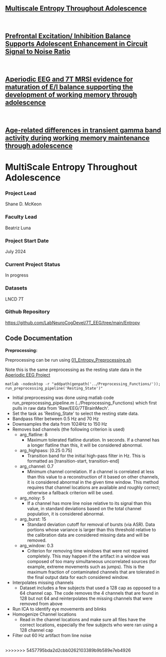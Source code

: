 <br>

## [Multiscale Entropy Throughout Adolescence](./entropy.md)

<br>

## [Prefrontal Excitation/ Inhibition Balance Supports Adolescent Enhancement in Circuit Signal to Noise Ratio](./SNRdevel.md)

<br>

## [Aperiodic EEG and 7T MRSI evidence for maturation of E/I balance supporting the development of working memory through adolescence](./fooofMRS.md)

<br>

## [Age-related differences in transient gamma band activity during working memory maintenance through adolescence](./spectralEvents.md)

# MultiScale Entropy Throughout Adolescence 


### Project Lead
Shane D. McKeon

### Faculty Lead
Beatriz Luna 

### Project Start Date
July 2024

### Current Project Status
In progress 

### Datasets
LNCD 7T

### Github Repository
https://github.com/LabNeuroCogDevel/7T_EEG/tree/main/Entropy

## Code Documentation
**Preprocessing:**

Preprocessing can be run using [01_Entropy_Preprocessing.sh](/LabNeuroCogDevel/7T_EEG/blob/main/Entropy/01_Entropy_Preprocessing.sh)

Note this is the same preprocessing as the resting state data in the [Aperiodic EEG Project](https://labneurocogdevel.github.io/7T_EEG/fooofMRS.html)

  ```matlab -nodesktop -r "addpath(genpath('../Preprocessing_Functions/')); run_preprocessing_pipeline('Resting_State')" ```
  
* Initial preprocessing was done using matlab code run_preprocessing_pipeline.m (../Preprocessing_Functions) which first pulls in raw data from 'Raw/EEG/7TBrainMech'.
* Set the task as 'Resting_State' to select the resting state data.
* Bandpass filter between 0.5 Hz and 70 Hz
* Downsamples the data from 1024Hz to 150 Hz
* Removes bad channels (the following criterion is used)
  - arg_flatline: 8
    - Maximum tolerated flatline duration. In seconds. If a channel has a longer flatline than this, it will be considered abnormal.
  - arg_highpass: [0.25 0.75]
    - Transition band for the initial high-pass filter in Hz. This is formatted as [transition-start, transition-end]
  - arg_channel: 0.7
    - Minimum channel correlation. If a channel is correlated at less than this value to a reconstruction of it based on other channels, it is considered abnormal in the given time window. This method requires that channel locations are available and roughly correct; otherwise a fallback criterion will be used.
  - arg_noisy: 5
    - If a channel has more line noise relative to its signal than this value, in standard deviations based on the total channel population, it is considered abnormal.
  - arg_burst: 15
    - Standard deviation cutoff for removal of bursts (via ASR). Data portions whose variance is larger than this threshold relative to the calibration data are considered missing data and will be removed. 
  - arg_window: 0.3
    - Criterion for removing time windows that were not repaired completely. This may happen if the artifact in a window was composed of too many simultaneous uncorrelated sources (for example, extreme movements such as jumps). This is the maximum fraction of contaminated channels that are tolerated in the final output data for each considered window.
* Interpolates missing channels
  - Dataset includes a few subjects that used a 128 cap as opposed to a 64 channel cap. The code removes the 4 channels that are found in 128 but not 64 and reinterpolates the missing channels that were removed from above
* Run ICA to identify eye movements and blinks
* Homogenize Channel locations
  - Read in the channel locations and make sure all files have the correct locations, especially the few subjects who were ran using a 128 channel cap
* Filter out 60 Hz artifact from line noise

<br> 
>>>>>>> 5457795bda2d2cbb0262103389b9b589e7eb4926
